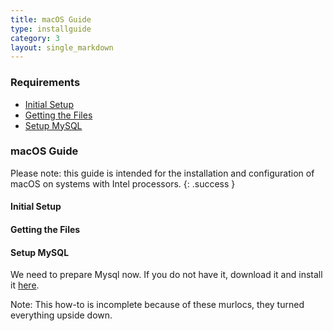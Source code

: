 ```yaml
---
title: macOS Guide
type: installguide
category: 3
layout: single_markdown
---
```


### Requirements

* [Initial Setup](#initial-setup)
* [Getting the Files](#getting-the-files)
* [Setup MySQL](#setup-mysql)

### macOS Guide

Please note: this guide is intended for the installation and configuration of macOS on systems with Intel processors.
{: .success }

#### Initial Setup

#### Getting the Files

#### Setup MySQL

We need to prepare Mysql now. If you do not have it, download it and install it [here](https://dev.mysql.com/downloads/mysql/).























































































Note: This how-to is incomplete because of these murlocs, they turned everything upside down.
